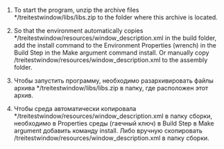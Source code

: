 1. To start the program, unzip the archive files */treitestwindow/libs/libs.zip to the folder where this archive is located.
2. So that the environment automatically copies */treitestwindow/resources/window_description.xml in the build folder, add the install command to the Environment Properties (wrench) in the Build Step in the Make argument command install. Or manually copy /treitestwindow/resources/window_description.xml to the assembly folder.

1. Чтобы запустить программу, необходимо разархивировать файлы архива */treitestwindow/libs/libs.zip в папку, где расположен этот архив.
2. Чтобы среда автоматически копировала */treitestwindow/resources/window_description.xml в папку сборки, необходимо в Properties среды (гаечный ключ) в Build Step в Make argument добавить команду install. Либо вручную скопировать /treitestwindow/resources/window_description.xml в папку сборки.
